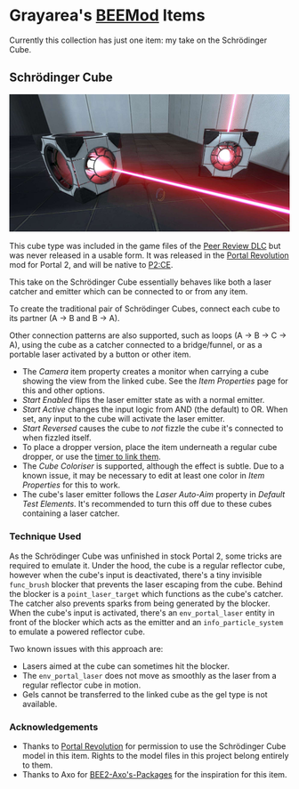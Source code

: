 # Grayarea's [BEEMod](https://github.com/BEEmod/BEE2.4) Items

Currently this collection has just one item: my take on the Schrödinger Cube.

## Schrödinger Cube

![Schrödinger Cube](./images/schrodinger.jpg)

This cube type was included in the game files of the [Peer Review DLC](https://half-life.fandom.com/wiki/Peer_Review) but was never released in a usable form. It was released in the [Portal Revolution](https://www.portalrevolution.com) mod for Portal 2, and will be native to [P2:CE](https://portal2communityedition.com/).

This take on the Schrödinger Cube essentially behaves like both a laser catcher and emitter which can be connected to or from any item.

To create the traditional pair of Schrödinger Cubes, connect each cube to its partner (A → B and B → A).

Other connection patterns are also supported, such as loops (A → B → C → A), using the cube as a catcher connected to a bridge/funnel, or as a portable laser activated by a button or other item.

- The _Camera_ item property creates a monitor when carrying a cube showing the view from the linked cube. See the _Item Properties_ page for this and other options.
- _Start Enabled_ flips the laser emitter state as with a normal emitter.
- _Start Active_ changes the input logic from AND (the default) to OR. When set, any input to the cube will activate the laser emitter.
- _Start Reversed_ causes the cube to _not_ fizzle the cube it's connected to when fizzled itself.
- To place a dropper version, place the item underneath a regular cube dropper, or use the [timer to link them](https://github.com/BEEmod/BEE2-items/wiki/Default-PeTI-Items#cubes).
- The _Cube Coloriser_ is supported, although the effect is subtle. Due to a known issue, it may be necessary to edit at least one color in _Item Properties_ for this to work.
- The cube's laser emitter follows the _Laser Auto-Aim_ property in _Default Test Elements_. It's recommended to turn this off due to these cubes containing a laser catcher.

### Technique Used

As the Schrödinger Cube was unfinished in stock Portal 2, some tricks are required to emulate it. Under the hood, the cube is a regular reflector cube, however when the cube's input is deactivated, there's a tiny invisible `func_brush` blocker that prevents the laser escaping from the cube. Behind the blocker is a `point_laser_target` which functions as the cube's catcher. The catcher also prevents sparks from being generated by the blocker. When the cube's input is activated, there's an `env_portal_laser` entity in front of the blocker which acts as the emitter and an `info_particle_system` to emulate a powered reflector cube.

Two known issues with this approach are:
- Lasers aimed at the cube can sometimes hit the blocker.
- The `env_portal_laser` does not move as smoothly as the laser from a regular reflector cube in motion.
- Gels cannot be transferred to the linked cube as the gel type is not available.

### Acknowledgements
- Thanks to [Portal Revolution](https://www.portalrevolution.com) for permission to use the Schrödinger Cube model in this item. Rights to the model files in this project belong entirely to them.
- Thanks to Axo for [BEE2-Axo's-Packages](https://github.com/AxoLabs/BEE2-Axos-Packages) for the inspiration for this item.

